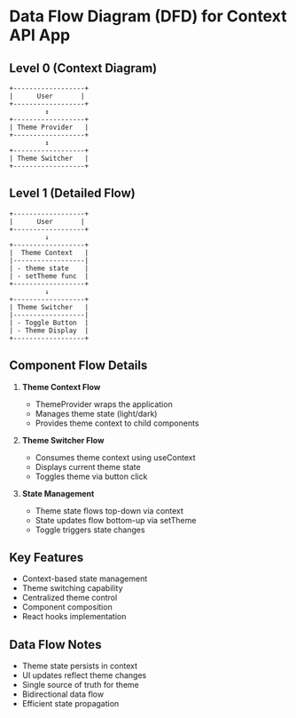 # Data Flow Diagram (DFD) for Context API App

## Level 0 (Context Diagram)
```
+------------------+
|      User       |
+------------------+
         ↕
+------------------+
| Theme Provider   |
+------------------+
         ↕
+------------------+
| Theme Switcher   |
+------------------+
```

## Level 1 (Detailed Flow)
```
+------------------+
|      User       |
+------------------+
         ↓
+------------------+
|  Theme Context   |
|------------------|
| - theme state    |
| - setTheme func  |
+------------------+
         ↓
+------------------+
| Theme Switcher   |
|------------------|
| - Toggle Button  |
| - Theme Display  |
+------------------+
```

## Component Flow Details

1. **Theme Context Flow**
   - ThemeProvider wraps the application
   - Manages theme state (light/dark)
   - Provides theme context to child components

2. **Theme Switcher Flow**
   - Consumes theme context using useContext
   - Displays current theme state
   - Toggles theme via button click

3. **State Management**
   - Theme state flows top-down via context
   - State updates flow bottom-up via setTheme
   - Toggle triggers state changes

## Key Features
- Context-based state management
- Theme switching capability
- Centralized theme control
- Component composition
- React hooks implementation

## Data Flow Notes
- Theme state persists in context
- UI updates reflect theme changes
- Single source of truth for theme
- Bidirectional data flow
- Efficient state propagation

